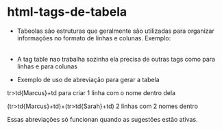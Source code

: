 # html-tags-de-tabela

- Tabeolas são estruturas que geralmente são utilizadas para organizar informações no formato de linhas e colunas. Exemplo: <table></table>

- A tag table nao trabalha sozinha ela precisa de outras tags como <tr> para linhas e <td> para colunas

- Exemplo de uso de abreviação para gerar a tabela

tr>td{Marcus}+td para criar 1 linha com o nome dentro dela

(tr>td{Marcus}+td)+(tr>td{Sarah}+td) 2 linhas com 2 nomes dentro

Essas abreviações só funcionan quando as sugestões estão ativas.